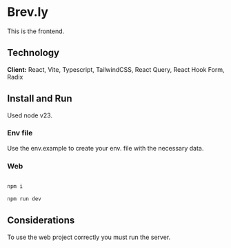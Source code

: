# Brev.ly

This is the frontend.

## Technology

**Client:** React, Vite, Typescript, TailwindCSS, React Query, React Hook Form, Radix

## Install and Run

Used node v23.

### Env file

Use the env.example to create your env. file with the necessary data.

### Web

```bash

npm i 

npm run dev 

```

## Considerations

To use the web project correctly you must run the server.